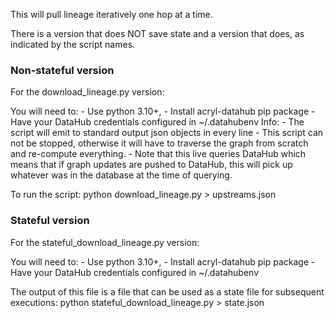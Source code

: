 This will pull lineage iteratively one hop at a time. 

There is a version that does NOT save state and a version that does, as indicated by the script names.



### Non-stateful version

For the download_lineage.py version:

You will need to:
    - Use python 3.10+,
    - Install acryl-datahub pip package
    - Have your DataHub credentials configured in ~/.datahubenv
Info:
    - The script will emit to standard output json objects in every line
    - This script can not be stopped, otherwise it will have to traverse the graph from scratch and re-compute everything.
    - Note that this live queries DataHub which means that if graph updates are pushed to DataHub, this will pick up whatever was in the database at the time of querying.

To run the script:
    python download_lineage.py > upstreams.json

### Stateful version

For the stateful_download_lineage.py version:

You will need to:
    - Use python 3.10+,
    - Install acryl-datahub pip package
    - Have your DataHub credentials configured in ~/.datahubenv

The output of this file is a file that can be used as a state file for subsequent executions:
python stateful_download_lineage.py > state.json